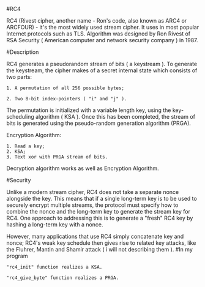 #RC4

  RC4 (Rivest cipher, another name - Ron's code, also known as ARC4 or ARCFOUR) - it's the most widely used stream cipher. It   uses in most popular Internet protocols such as TLS. Algorithm was designed by Ron Rivest of RSA Security ( American computer   and network security company ) in 1987.
  
#Description

  RC4 generates a pseudorandom stream of bits ( a keystream ). To generate the keystream, the cipher makes of a secret internal   state which consists of two parts:
  
    1. A permutation of all 256 possible bytes;
    
    2. Two 8-bit index-pointers ( "i" and "j" ).
    
  The permutation is initialized with a variable length key, using the key-scheduling algorithm ( KSA ).
  Once this has been completed, the stream of bits is generated using the pseudo-random generation algorithm (PRGA).
  
  Encryption Algorithm:
  
    1. Read a key;
    2. KSA;
    3. Text xor with PRGA stream of bits.
  
  Decryption algorithm works as well as Encryption Algorithm.
    
#Security
  
  Unlike a modern stream cipher, RC4 does not take a separate nonce alongside the key. This means that if a single long-term key is to be used to securely encrypt multiple streams, the protocol must specify how to combine the nonce and the long-term key to generate the stream key for RC4. One approach to addressing this is to generate a "fresh" RC4 key by hashing a long-term key with a nonce.
  
  However, many applications that use RC4 simply concatenate key and nonce; RC4's weak key schedule then gives rise to related key attacks, like the Fluhrer, Mantin and Shamir attack ( i will not describing them ).
#In my program
  
    "rc4_init" function realizes a KSA.
    
    "rc4_give_byte" function realizes a PRGA.

